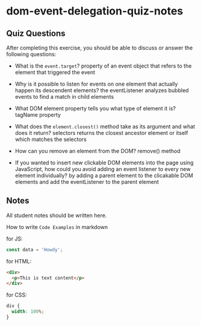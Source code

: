 # dom-event-delegation-quiz-notes

## Quiz Questions

After completing this exercise, you should be able to discuss or answer the following questions:

- What is the `event.target`?
  property of an event object that refers to the element that triggered the event

- Why is it possible to listen for events on one element that actually happen its descendent elements?
  the eventListener analyzes bubbled events to find a match in child elements

- What DOM element property tells you what type of element it is?
  tagName property

- What does the `element.closest()` method take as its argument and what does it return?
  selectors
  returns the closest ancestor element or itself which matches the selectors

- How can you remove an element from the DOM?
  remove() method

- If you wanted to insert new clickable DOM elements into the page using JavaScript, how could you avoid adding an event listener to every new element individually?
  by adding a parent element to the clicakable DOM elements and add the eventListener to the parent element

## Notes

All student notes should be written here.

How to write `Code Examples` in markdown

for JS:

```javascript
const data = 'Howdy';
```

for HTML:

```html
<div>
  <p>This is text content</p>
</div>
```

for CSS:

```css
div {
  width: 100%;
}
```
